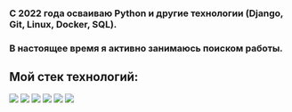 <h3>
С 2022 года осваиваю Python и другие технологии (Django, Git, Linux, Docker, SQL). 
</h3>

<h3>
В настоящее время я активно занимаюсь поиском работы.
</h3>

## Мой стек технологий:

<img src="https://img.shields.io/badge/Python-black?style=for-the-badge&logo=Python&logoColor=White"/>                                                                <img src="https://img.shields.io/badge/Django-black?style=for-the-badge&logo=Django&logoColor=092E20"/>                                                                   <img src="https://img.shields.io/badge/Git-black?style=for-the-badge&logo=Git&logoColor=F05032"/>                                                                          <img src="https://img.shields.io/badge/HTML5-black?style=for-the-badge&logo=HTML5&logoColor=E34F26"/>
    <img src="https://img.shields.io/badge/SQLite-black?style=for-the-badge&logo=SQLite&logoColor=blue">
     <img src="https://img.shields.io/badge/Docker-black?style=for-the-badge&logo=Docker&logoColor=white">
